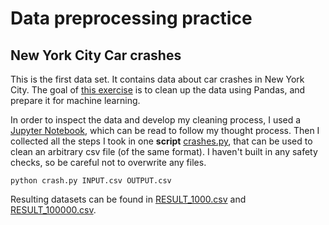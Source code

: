 # Data preprocessing practice



## New York City Car crashes

This is the first data set. 
It contains data about car crashes in New York City. 
The goal of [this exercise](https://github.com/becodeorg/ANT-Theano-2-27/blob/main/4.machine_learning/projects/0.data_preprocessing/1.nyc_crashes.md) is to clean up the data using Pandas, and prepare it for machine learning.

In order to inspect the data and develop my cleaning process, I used a [Jupyter Notebook](NYC%20Crashes.ipynb), which can be read to follow my thought process.
Then I collected all the steps I took in one **script** [crashes.py](crashes.py), that can be used to clean an arbitrary csv file (of the same format). 
I haven't built in any safety checks, so be careful not to overwrite any files.

```
python crash.py INPUT.csv OUTPUT.csv
```

Resulting datasets can be found in [RESULT_1000.csv](RESULT_1000.csv) and [RESULT_100000.csv](RESULT_100000.csv.xz).

